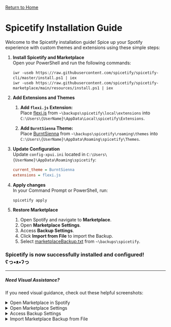 [Return to Home](../README.md)

# Spicetify Installation Guide

Welcome to the Spicetify installation guide! Spice up your Spotify experience with custom themes and extensions using these simple steps:

1. **Install Spicetify and Marketplace** <br>
    Open your PowerShell and run the following commands:
    ```shell
    iwr -useb https://raw.githubusercontent.com/spicetify/spicetify-cli/master/install.ps1 | iex
    iwr -useb https://raw.githubusercontent.com/spicetify/spicetify-marketplace/main/resources/install.ps1 | iex
    ```

2. **Add Extensions and Themes** 

    1. **Add `flexi.js` Extension:** <br>
        Place [flexi.js](./local/extensions/flexi.js) from `~\backups\spicetify\local\extensions` into `C:\Users\{UserName}\AppData\Local\spicetify\Extensions`.

    2. **Add `BurntSienna` Theme:** <br>
        Place [BurntSienna](./roaming/themes) from `~\backups\spicetify\roaming\themes` into `C:\Users\{UserName}\AppData\Roaming\spicetify\Themes`.

3. **Update Configuration** <br>
    Update `config-xpui.ini` located in `C:\Users\{UserName}\AppData\Roaming\spicetify`:

    ```config-xpui.ini
    current_theme = BurntSienna
    extensions = flexi.js
    ```

4. **Apply changes** <br>
    In your Command Prompt or PowerShell, run:

    ```shell
    spicetify apply
    ```

5. **Restore Marketplace**
    1. Open Spotify and navigate to **Marketplace**.
    2. Open **Marketplace Settings**.
    3. Access **Backup Settings**.
    4. Click **Import from File** to import the Backup.
    5. Select [marketplaceBackup.txt](./marketplaceBackup.txt) from `~\backups\spicetify`.

### Spicetify is now successfully installed and configured! <br> ʕ⁠っ⁠•⁠ᴥ⁠•⁠ʔ⁠っ

---

##### Need Visual Assistance?

If you need visual guidance, check out these helpful screenshots:

<details>
    <summary>Open Marketplace in Spotify</summary>
    <img src="./assets/openMarketplace.png">
</details>

<details>
    <summary>Open Marketplace Settings</summary>
    <img src="./assets/importMarketplaceBackupFromFile.png">
</details>

<details>
    <summary>Access Backup Settings</summary>
    <img src="./assets/openMarketplaceBackupSettings.png">
</details>

<details>
    <summary>Import Marketplace Backup from File</summary>
    <img src="./assets/importMarketplaceBackupFromFile.png">
</details>